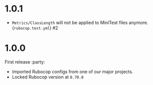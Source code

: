 # 1.0.1

- `Metrics/ClassLength` will not be applied to MiniTest files anymore. (`rubocop.test.yml`) #2 

# 1.0.0

First release :party:

- Imported Rubocop configs from one of our major projects.
- Locked Rubocop version at `0.70.0`
